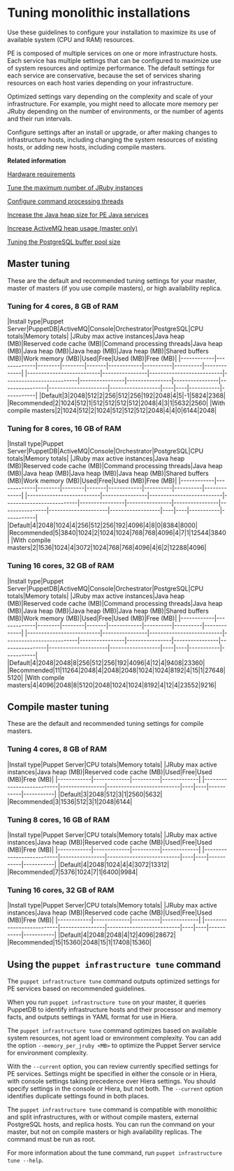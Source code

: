 # Tuning monolithic installations

Use these guidelines to configure your installation to maximize its use of available system \(CPU and RAM\) resources.

PE is composed of multiple services on one or more infrastructure hosts. Each service has multiple settings that can be configured to maximize use of system resources and optimize performance. The default settings for each service are conservative, because the set of services sharing resources on each host varies depending on your infrastructure.

Optimized settings vary depending on the complexity and scale of your infrastructure. For example, you might need to allocate more memory per JRuby depending on the number of environments, or the number of agents and their run intervals.

Configure settings after an install or upgrade, or after making changes to infrastructure hosts, including changing the system resources of existing hosts, or adding new hosts, including compile masters.



**Related information**  


[Hardware requirements](hardware_requirements.md#)

[Tune the maximum number of JRuby instances](config_puppetserver.md#)

[Configure command processing threads](config_puppetdb.md#)

[Increase the Java heap size for PE Java services](config_java_args.md#)

[Increase ActiveMQ heap usage \(master only\)](config_java_args.md#)

[Tuning the PostgreSQL buffer pool size](config_console.md#)

## Master tuning

These are the default and recommended tuning settings for your master, master of masters \(if you use compile masters\), or high availability replica.

### Tuning for 4 cores, 8 GB of RAM

|Install type|Puppet Server|PuppetDB|ActiveMQ|Console|Orchestrator|PostgreSQL|CPU totals|Memory totals|
|JRuby max active instances|Java heap \(MB\)|Reserved code cache \(MB\)|Command processing threads|Java heap \(MB\)|Java heap \(MB\)|Java heap \(MB\)|Java heap \(MB\)|Shared buffers \(MB\)|Work memory \(MB\)|Used|Free|Used \(MB\)|Free \(MB\)|
|------------|-------------|--------|--------|-------|------------|----------|----------|-------------|
|--------------------------|----------------|--------------------------|--------------------------|----------------|----------------|----------------|----------------|---------------------|------------------|----|----|-----------|-----------|
|Default|3|2048|512|2|256|512|256|192|2048|4|5|-1|5824|2368|
|Recommended|2|1024|512|1|512|512|512|512|2048|4|3|1|5632|2560|
|With compile masters|2|1024|512|2|1024|512|512|512|2048|4|4|0|6144|2048|

### Tuning for 8 cores, 16 GB of RAM

|Install type|Puppet Server|PuppetDB|ActiveMQ|Console|Orchestrator|PostgreSQL|CPU totals|Memory totals|
|JRuby max active instances|Java heap \(MB\)|Reserved code cache \(MB\)|Command processing threads|Java heap \(MB\)|Java heap \(MB\)|Java heap \(MB\)|Java heap \(MB\)|Shared buffers \(MB\)|Work memory \(MB\)|Used|Free|Used \(MB\)|Free \(MB\)|
|------------|-------------|--------|--------|-------|------------|----------|----------|-------------|
|--------------------------|----------------|--------------------------|--------------------------|----------------|----------------|----------------|----------------|---------------------|------------------|----|----|-----------|-----------|
|Default|4|2048|1024|4|256|512|256|192|4096|4|8|0|8384|8000|
|Recommended|5|3840|1024|2|1024|1024|768|768|4096|4|7|1|12544|3840|
|With compile masters|2|1536|1024|4|3072|1024|768|768|4096|4|6|2|12288|4096|

### Tuning 16 cores, 32 GB of RAM

|Install type|Puppet Server|PuppetDB|ActiveMQ|Console|Orchestrator|PostgreSQL|CPU totals|Memory totals|
|JRuby max active instances|Java heap \(MB\)|Reserved code cache \(MB\)|Command processing threads|Java heap \(MB\)|Java heap \(MB\)|Java heap \(MB\)|Java heap \(MB\)|Shared buffers \(MB\)|Work memory \(MB\)|Used|Free|Used \(MB\)|Free \(MB\)|
|------------|-------------|--------|--------|-------|------------|----------|----------|-------------|
|--------------------------|----------------|--------------------------|--------------------------|----------------|----------------|----------------|----------------|---------------------|------------------|----|----|-----------|-----------|
|Default|4|2048|2048|8|256|512|256|192|4096|4|12|4|9408|23360|
|Recommended|11|11264|2048|4|2048|2048|1024|1024|8192|4|15|1|27648|5120|
|With compile masters|4|4096|2048|8|5120|2048|1024|1024|8192|4|12|4|23552|9216|

## Compile master tuning

These are the default and recommended tuning settings for compile masters.

### Tuning 4 cores, 8 GB of RAM

|Install type|Puppet Server|CPU totals|Memory totals|
|JRuby max active instances|Java heap \(MB\)|Reserved code cache \(MB\)|Used|Free|Used \(MB\)|Free \(MB\)|
|------------|-------------|----------|-------------|
|--------------------------|----------------|--------------------------|----|----|-----------|-----------|
|Default|3|2048|512|3|1|2560|5632|
|Recommended|3|1536|512|3|1|2048|6144|

### Tuning 8 cores, 16 GB of RAM

|Install type|Puppet Server|CPU totals|Memory totals|
|JRuby max active instances|Java heap \(MB\)|Reserved code cache \(MB\)|Used|Free|Used \(MB\)|Free \(MB\)|
|------------|-------------|----------|-------------|
|--------------------------|----------------|--------------------------|----|----|-----------|-----------|
|Default|4|2048|1024|4|4|3072|13312|
|Recommended|7|5376|1024|7|1|6400|9984|

### Tuning 16 cores, 32 GB of RAM

|Install type|Puppet Server|CPU totals|Memory totals|
|JRuby max active instances|Java heap \(MB\)|Reserved code cache \(MB\)|Used|Free|Used \(MB\)|Free \(MB\)|
|------------|-------------|----------|-------------|
|--------------------------|----------------|--------------------------|----|----|-----------|-----------|
|Default|4|2048|2048|4|12|4096|28672|
|Recommended|15|15360|2048|15|1|17408|15360|

## Using the `puppet infrastructure tune` command

The `puppet infrastructure tune` command outputs optimized settings for PE services based on recommended guidelines.

When you run `puppet infrastructure tune` on your master, it queries PuppetDB to identify infrastructure hosts and their processor and memory facts, and outputs settings in YAML format for use in Hiera.

The `puppet infrastructure tune` command optimizes based on available system resources, not agent load or environment complexity. You can add the option `--memory_per_jruby <MB>` to optimize the Puppet Server service for environment complexity.

With the `--current` option, you can review currently specified settings for PE services. Settings might be specified in either the console or in Hiera, with console settings taking precedence over Hiera settings. You should specify settings in the console or Hiera, but not both. The `--current` option identifies duplicate settings found in both places.

The `puppet infrastructure tune` command is compatible with monolithic and split infrastructures, with or without compile masters, external PostgreSQL hosts, and replica hosts. You can run the command on your master, but not on compile masters or high availability replicas. The command must be run as root.

For more information about the tune command, run `puppet infrastructure tune --help`.

